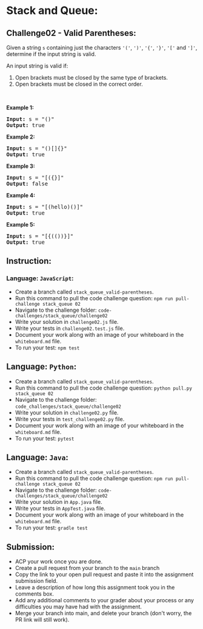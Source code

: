 # Stack and Queue:

## Challenge02 - Valid Parentheses:

<div><p>Given a string <code>s</code> containing just the characters <code>'('</code>, <code>')'</code>, <code>'{'</code>, <code>'}'</code>, <code>'['</code> and <code>']'</code>, determine if the input string is valid.</p>

<p>An input string is valid if:</p>

<ol>
	<li>Open brackets must be closed by the same type of brackets.</li>
	<li>Open brackets must be closed in the correct order.</li>
</ol>

<p>&nbsp;</p>
<p><strong>Example 1:</strong></p>

<pre><strong>Input:</strong> s = "()"
<strong>Output:</strong> true
</pre>


<p><strong>Example 2:</strong></p>

<pre><strong>Input:</strong> s = "()[]{}"
<strong>Output:</strong> true
</pre>

<p><strong>Example 3:</strong></p>

<pre><strong>Input:</strong> s = "[({}]"
<strong>Output:</strong> false
</pre>

<p><strong>Example 4:</strong></p>

<pre><strong>Input:</strong> s = "[(hello)()]"
<strong>Output:</strong> true
</pre>

<p><strong>Example 5:</strong></p>

<pre><strong>Input:</strong> s = "[{(())}]"
<strong>Output:</strong> true
</pre>

## Instruction:

### Language: `JavaScript`:

* Create a branch called `stack_queue_valid-parentheses`.
* Run this command to pull the code challenge question: `npm run pull-challenge stack_queue 02`
* Navigate to the challenge folder: `code-challenges/stack_queue/challenge02`
* Write your solution in `challenge02.js` file.
* Write your tests in `challenge02.test.js` file.
* Document your work along with an image of your whiteboard in the `whiteboard.md` file.
* To run your test: `npm test`


## Language: `Python`:

* Create a branch called `stack_queue_valid-parentheses`.
* Run this command to pull the code challenge question: `python pull.py stack_queue 02`
* Navigate to the challenge folder: `code_challenges/stack_queue/challenge02`
* Write your solution in `challenge02.py` file.
* Write your tests in `test_challenge02.py` file.
* Document your work along with an image of your whiteboard in the `whiteboard.md` file.
* To run your test: `pytest`

## Language: `Java`:

* Create a branch called `stack_queue_valid-parentheses`.
* Run this command to pull the code challenge question: `npm run pull-challenge stack_queue 02`
* Navigate to the challenge folder: `code-challenges/stack_queue/challenge02`
* Write your solution in `App.java` file.
* Write your tests in `AppTest.java` file.
* Document your work along with an image of your whiteboard in the `whiteboard.md` file.
* To run your test: `gradle test`

## Submission:
* ACP your work once you are done.
* Create a pull request from your branch to the `main` branch
* Copy the link to your open pull request and paste it into the assignment submission field.
* Leave a description of how long this assignment took you in the comments box.
* Add any additional comments to your grader about your process or any difficulties you may have had with the assignment.
* Merge your branch into main, and delete your branch (don't worry, the PR link will still work).
